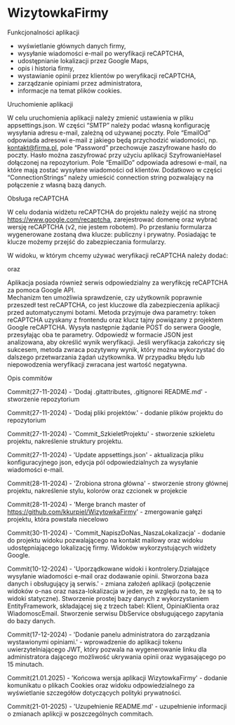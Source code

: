 # WizytowkaFirmy
Funkcjonalności aplikacji 

- wyświetlanie głównych danych firmy,
- wysyłanie wiadomości e-mail po weryfikacji reCAPTCHA,
- udostępnianie lokalizacji przez Google Maps,
- opis  i historia firmy,
- wystawianie opinii przez klientów po weryfikacji reCAPTCHA,
- zarządzanie opiniami przez administratora,
- informacje na temat plików cookies.


Uruchomienie aplikacji

W celu uruchomienia aplikacji należy zmienić ustawienia w pliku appsettings.json. W części “SMTP” należy podać własną konfigurację wysyłania adresu e-mail, zależną
od używanej poczty. Pole “EmailOd” odpowiada adresowi e-mail z jakiego będą przychodzić wiadomości, np. kontakt@firma.pl, pole “Password” przechowuje zaszyfrowane hasło do poczty. Hasło można zaszyfrować przy użyciu aplikacji SzyfrowanieHasel dołączonej na repozytorium. Pole “EmailDo” odpowiada adresowi e-mail, na które mają zostać wysyłane wiadomości od klientów. Dodatkowo w części “ConnectionStrings” należy umieścić connection string pozwalający na połączenie z własną bazą danych.

Obsługa reCAPTCHA

W celu dodania widżetu reCAPTCHA do projektu należy wejść na stronę https://www.google.com/recaptcha, zarejestrować domenę oraz wybrać wersję reCAPTCHA (v2, nie jestem robotem). Po przesłaniu formularza wygenerowane zostaną dwa klucze: publiczny i prywatny. Posiadając te klucze możemy przejść do zabezpieczania formularzy.

W widoku, w którym chcemy używać weryfikacji reCAPTCHA należy dodać:
<script src="https://www.google.com/recaptcha/api.js?onload=onloadCallback&render=explicit" async defer></script>
<script> const siteKey = '@siteKey'; </script>
oraz 
<input type="hidden" id="recaptchaTokenInputId" name="RecaptchaResponse"/>

Aplikacja posiada również serwis odpowiedzialny za weryfikcję reCAPTCHA za pomoca Google API.  
Mechanizm ten umożliwia sprawdzenie, czy użytkownik poprawnie przeszedł test reCAPTCHA, co jest kluczowe dla zabezpieczenia aplikacji przed automatycznymi botami.
Metoda przyjmuje dwa parametry: token reCAPTCHA uzyskany z frontendu oraz klucz tajny powiązany z projektem Google reCAPTCHA. Wysyła następnie żądanie POST do serwera Google, przesyłając oba te parametry. Odpowiedź w formacie JSON jest analizowana, aby określić wynik weryfikacji.
Jeśli weryfikacja zakończy się sukcesem, metoda zwraca pozytywny wynik, który można wykorzystać do dalszego przetwarzania żądań użytkownika. W przypadku błędu lub niepowodzenia weryfikacji zwracana jest wartość negatywna.


Opis commitów

Commit(27-11-2024) - 'Dodaj .gitattributes, .gitignorei README.md' - stworzenie repozytorium

Commit(27-11-2024) - 'Dodaj pliki projektów.' - dodanie plików projektu do repozytorium

Commit(27-11-2024) - 'Commit_SzkieletProjektu' - stworzenie szkieletu projektu, nakreślenie struktury projektu.

Commit(27-11-2024) - 'Update appsettings.json' - aktualizacja pliku konfiguracyjnego json, edycja pól odpowiedzialnych za wysyłanie wiadomości e-mail.

Commit(28-11-2024) - 'Zrobiona strona główna' - stworzenie strony głównej projektu, nakreślenie stylu, kolorów oraz czcionek w projekcie

Commit(28-11-2024) - 'Merge branch master of https://github.com/kkurpiel/WizytowkaFirmy' - zmergowanie gałęzi projektu, która powstała niecelowo

Commit(30-11-2024) - 'Commit_NapiszDoNas_NaszaLokalizacja' - dodanie do projektu widoku pozwalającego na kontakt mailowy oraz widoku udostępniającego lokalizację firmy. Widoków wykorzystujących widżety Google.

Commit(10-12-2024) - 'Uporządkowane widoki i kontrolery.Działające wysyłanie wiadomości e-mail oraz dodawanie opinii. Stworzona baza danych i obsługujący ją serwis.' - zmiana założeń aplikacji (połączenie widoków o-nas oraz nasza-lokalizacja w jeden, ze względu na to, że są to widoki statyczne). Stworzenie prostej bazy danych z wykorzystaniem EntityFramework, składającej się z trzech tabel: Klient, OpiniaKlienta oraz WiadomoscEmail. Stworzenie serwisu DbService obsługującego zapytania do bazy danych.

Commit(17-12-2024) - 'Dodanie panelu administratora do zarządzania wystawionymi opiniami.' - wprowadzenie do aplikacji tokenu uwierzytelniającego JWT, który pozwala na wygenerowanie linku dla administratora dającego możliwość ukrywania opinii oraz wygasającego po 15 minutach.

Commit(21.01.2025) - 'Końcowa wersja aplikacji WizytowkaFirmy' - dodanie komunikatu o plikach Cookies oraz widoku odpowiedzialnego za wyświetlanie szczegółów dotyczących polityki prywatności.

Commit(21-01-2025) - 'Uzupełnienie README.md' - uzupełnienie informacji o zmianach aplikcji w poszczególnych commitach.
